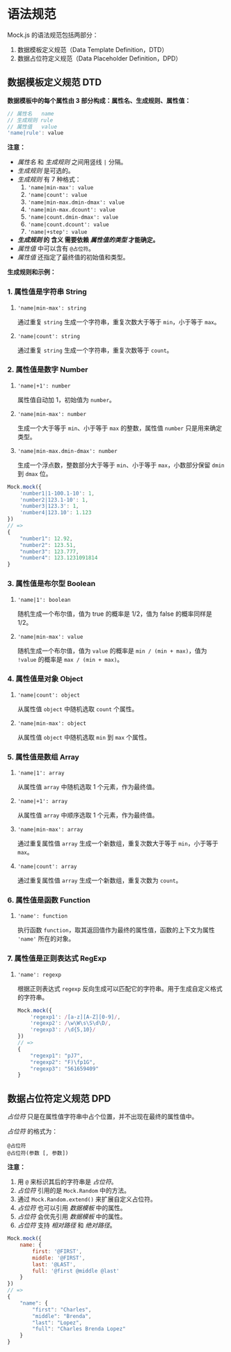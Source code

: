 # 语法规范

Mock.js 的语法规范包括两部分：

1. 数据模板定义规范（Data Template Definition，DTD）
2. 数据占位符定义规范（Data Placeholder Definition，DPD）

## 数据模板定义规范 DTD

**数据模板中的每个属性由 3 部分构成：属性名、生成规则、属性值：**

```js
// 属性名   name
// 生成规则 rule
// 属性值   value
'name|rule': value
```

**注意：**

* _属性名_ 和 _生成规则_ 之间用竖线 `|` 分隔。
* _生成规则_ 是可选的。
* _生成规则_ 有 7 种格式：
    1. `'name|min-max': value`
    1. `'name|count': value`
    1. `'name|min-max.dmin-dmax': value`
    1. `'name|min-max.dcount': value`
    1. `'name|count.dmin-dmax': value`
    1. `'name|count.dcount': value`
    1. `'name|+step': value`
* **_生成规则_ 的 含义 需要依赖 _属性值的类型_ 才能确定。**
* _属性值_ 中可以含有 `@占位符`。
* _属性值_ 还指定了最终值的初始值和类型。

<!-- 感谢 @麦少 同学对 Mock.js 语法的整理和分析，才有了这版相对清晰的语法文档。 -->

**生成规则和示例：**

### 1. 属性值是字符串 **String**

1. `'name|min-max': string` 

    通过重复 `string` 生成一个字符串，重复次数大于等于 `min`，小于等于 `max`。

2. `'name|count': string` 

    通过重复 `string` 生成一个字符串，重复次数等于 `count`。

### 2. 属性值是数字 **Number**

1. `'name|+1': number` 

    属性值自动加 1，初始值为 `number`。

2. `'name|min-max': number` 

    生成一个大于等于 `min`、小于等于 `max` 的整数，属性值 `number` 只是用来确定类型。

3. `'name|min-max.dmin-dmax': number` 

    生成一个浮点数，整数部分大于等于 `min`、小于等于 `max`，小数部分保留 `dmin` 到 `dmax` 位。

```js
Mock.mock({
    'number1|1-100.1-10': 1,
    'number2|123.1-10': 1,
    'number3|123.3': 1,
    'number4|123.10': 1.123
})
// =>
{
    "number1": 12.92,
    "number2": 123.51,
    "number3": 123.777,
    "number4": 123.1231091814
}
```

### 3. 属性值是布尔型 **Boolean**

1. `'name|1': boolean` 

    随机生成一个布尔值，值为 true 的概率是 1/2，值为 false 的概率同样是 1/2。

2. `'name|min-max': value` 

    随机生成一个布尔值，值为 `value` 的概率是 `min / (min + max)`，值为 `!value` 的概率是 `max / (min + max)`。

### 4. 属性值是对象 **Object**

1. `'name|count': object`

    从属性值 `object` 中随机选取 `count` 个属性。

2. `'name|min-max': object`

    从属性值 `object` 中随机选取 `min` 到 `max` 个属性。

### 5. 属性值是数组 **Array**

1. `'name|1': array` 

    从属性值 `array` 中随机选取 1 个元素，作为最终值。

2. `'name|+1': array` 

    从属性值 `array` 中顺序选取 1 个元素，作为最终值。

3. `'name|min-max': array` 

    通过重复属性值 `array` 生成一个新数组，重复次数大于等于 `min`，小于等于 `max`。

4. `'name|count': array` 

    通过重复属性值 `array` 生成一个新数组，重复次数为 `count`。

### 6. 属性值是函数 **Function**

1. `'name': function` 

    执行函数 `function`，取其返回值作为最终的属性值，函数的上下文为属性 `'name'` 所在的对象。

### 7. 属性值是正则表达式 **RegExp**

1. `'name': regexp` 

    根据正则表达式 `regexp` 反向生成可以匹配它的字符串。用于生成自定义格式的字符串。

    ```js
    Mock.mock({
        'regexp1': /[a-z][A-Z][0-9]/,
        'regexp2': /\w\W\s\S\d\D/,
        'regexp3': /\d{5,10}/
    })
    // =>
    {
        "regexp1": "pJ7",
        "regexp2": "F)\fp1G",
        "regexp3": "561659409"
    }
    ```

## 数据占位符定义规范 DPD

_占位符_ 只是在属性值字符串中占个位置，并不出现在最终的属性值中。

_占位符_ 的格式为：

```
@占位符
@占位符(参数 [, 参数])
```

**注意：**

1. 用 `@` 来标识其后的字符串是 _占位符_。
2. _占位符_ 引用的是 `Mock.Random` 中的方法。
3. 通过 `Mock.Random.extend()` 来扩展自定义占位符。
4. _占位符_ 也可以引用 _数据模板_ 中的属性。
5. _占位符_ 会优先引用 _数据模板_ 中的属性。
6. _占位符_ 支持 _相对路径_ 和 _绝对路径_。

```js
Mock.mock({
    name: {
        first: '@FIRST',
        middle: '@FIRST',
        last: '@LAST',
        full: '@first @middle @last'
    }
})
// =>
{
    "name": {
        "first": "Charles",
        "middle": "Brenda",
        "last": "Lopez",
        "full": "Charles Brenda Lopez"
    }
}
```